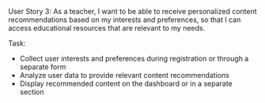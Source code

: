 User Story 3:
As a teacher, I want to be able to receive personalized content recommendations based on my interests and preferences, so that I can access educational resources that are relevant to my needs.

Task:
* Collect user interests and preferences during registration or through a separate form
* Analyze user data to provide relevant content recommendations
* Display recommended content on the dashboard or in a separate section
